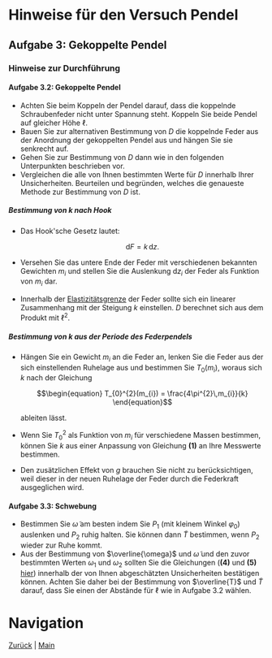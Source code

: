 # Hinweise für den Versuch Pendel


## Aufgabe 3: Gekoppelte Pendel


### Hinweise zur Durchführung

#### Aufgabe 3.2: Gekoppelte Pendel

- Achten Sie beim Koppeln der Pendel darauf, dass die koppelnde Schraubenfeder nicht unter Spannung steht. Koppeln Sie beide Pendel auf gleicher Höhe $\ell$. 
- Bauen Sie zur alternativen Bestimmung von $D$ die koppelnde Feder aus der Anordnung der gekoppelten Pendel aus und hängen Sie sie senkrecht auf.
- Gehen Sie zur Bestimmung von $D$ dann wie in den folgenden Unterpunkten beschrieben vor.
-  Vergleichen die alle von Ihnen bestimmten Werte für $D$ innerhalb Ihrer Unsicherheiten. Beurteilen und begründen, welches die genaueste Methode zur Bestimmung von $D$ ist. 

##### Bestimmung von $k$ nach Hook

- Das Hook'sche Gesetz lautet: 

  ```math
  \begin{equation*}
  \mathrm{d}F = k\,\mathrm{d}z.
  \end{equation*}
  ```

- Versehen Sie das untere Ende der Feder mit verschiedenen bekannten Gewichten $m_{i}$ und stellen Sie die Auslenkung $\mathrm{d}z_{i}$ der Feder als Funktion von $m_{i}$ dar. 

- Innerhalb der [Elastizitätsgrenze](https://de.wikipedia.org/wiki/Elastizit%C3%A4tsgrenze) der Feder sollte sich ein linearer Zusammenhang mit der Steigung $k$ einstellen. $D$ berechnet sich aus dem Produkt mit $\ell^{2}$.   

##### Bestimmung von $k$ aus der Periode des Federpendels

- Hängen Sie ein Gewicht $m_{i}$ an die Feder an, lenken Sie die Feder aus der sich einstellenden Ruhelage aus und bestimmen Sie $T_{0}(m_{i})$, woraus sich $k$ nach der Gleichung

  ```math
  \begin{equation}
  T_{0}^{2}(m_{i}) = \frac{4\pi^{2}\,m_{i}}{k}
  \end{equation}
  ```

  ableiten lässt. 

- Wenn Sie $T_{0}^{2}$ als Funktion von $m_{i}$ für verschiedene Massen bestimmen, können Sie $k$ aus einer Anpassung von Gleichung **(1)** an Ihre Messwerte bestimmen.

- Den zusätzlichen Effekt von $g$ brauchen Sie nicht zu berücksichtigen, weil dieser in der neuen Ruhelage der Feder durch die Federkraft ausgeglichen wird. 

#### Aufgabe 3.3: Schwebung

- Bestimmen Sie $\widetilde{\omega}$ am besten indem Sie $P_{1}$ (mit kleinem Winkel $\varphi_{0}$) auslenken und $P_{2}$ ruhig halten. Sie können dann $\widetilde{T}$ bestimmen, wenn $P_{2}$ wieder zur Ruhe kommt. 
- Aus der Bestimmung von $\overline{\omega}$ und $\widetilde{\omega}$ und den zuvor bestimmten Werten $\omega_{1}$ und $\omega_{2}$ sollten Sie die Gleichungen (**(4)** und **(5)** [hier](https://git.scc.kit.edu/etp-lehre/p1-for-students/-/blob/main/Pendel/doc//Hinweise-Aufgabe-3.md)) innerhalb der von Ihnen abgeschätzten Unsicherheiten bestätigen können. Achten Sie daher bei der Bestimmung von $\overline{T}$ und $\widetilde{T}$ darauf, dass Sie einen der Abstände für $\ell$ wie in Aufgabe 3.2 wählen.  

#  Navigation

[Zurück](https://git.scc.kit.edu/etp-lehre/p1-for-students/-/tree/main/Pendel/doc/Hinweise-Aufgabe-3.md) | [Main](https://git.scc.kit.edu/etp-lehre/p1-for-students/-/tree/main/Pendel)
